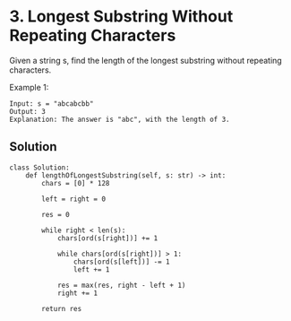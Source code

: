 # 3. Longest Substring Without Repeating Characters
Given a string s, find the length of the longest substring without repeating characters.

Example 1:
```
Input: s = "abcabcbb"
Output: 3
Explanation: The answer is "abc", with the length of 3.
```

## Solution

```
class Solution:
    def lengthOfLongestSubstring(self, s: str) -> int:
        chars = [0] * 128
        
        left = right = 0
        
        res = 0
        
        while right < len(s):
            chars[ord(s[right])] += 1
            
            while chars[ord(s[right])] > 1:
                chars[ord(s[left])] -= 1
                left += 1
                
            res = max(res, right - left + 1)
            right += 1
        
        return res
```

